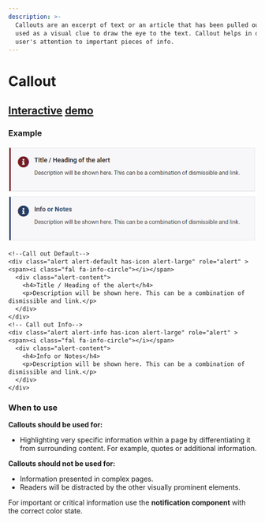```yaml
---
description: >-
  Callouts are an excerpt of text or an article that has been pulled out and
  used as a visual clue to draw the eye to the text. Callout helps in directing 
  user's attention to important pieces of info.
---
```


# Callout

## [Interactive](http://cloud.crimsonlogic.com/2021/website/jds/v1/components.html#callouts-wrapper) [demo](http://cloud.crimsonlogic.com/2021/website/jds/v1/components.html#callouts-wrapper)

### Example

![](../.gitbook/assets/image%20%2820%29.png)

```text
<!--Call out Default-->
<div class="alert alert-default has-icon alert-large" role="alert" > <span><i class="fal fa-info-circle"></i></span>
  <div class="alert-content">
    <h4>Title / Heading of the alert</h4>
    <p>Description will be shown here. This can be a combination of dismissible and link.</p>
  </div>
</div>
<!-- Call out Info-->
<div class="alert alert-info has-icon alert-large" role="alert" > <span><i class="fal fa-info-circle"></i></span>
  <div class="alert-content">
    <h4>Info or Notes</h4>
    <p>Description will be shown here. This can be a combination of dismissible and link.</p>
  </div>
</div>
```

### When to use

**Callouts should be used for:**

* Highlighting very specific information within a page by differentiating it from surrounding content. For example, quotes or additional information.

**Callouts should not be used for:**

* Information presented in complex pages.
* Readers will be distracted by the other visually prominent elements.

For important or critical information use the **notification component** with the correct color state.

